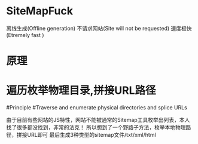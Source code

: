 # SiteMapFuck
离线生成(Offline generation) 不请求网站(Site will not be requested) 速度极快 (Etremely fast )

# 原理
# 遍历枚举物理目录,拼接URL路径
#Principle
#Traverse and enumerate physical directories and splice URLs

由于目前有些网站的JS特性，网站不能被通常的Sitemap工具枚举出列表，本人找了很多都没找到，非常的法克！
所以想到了一个野路子方法，枚举本地物理路径，拼接URL即可
最后生成3种类型的sitemap文件/txt/xml/html
